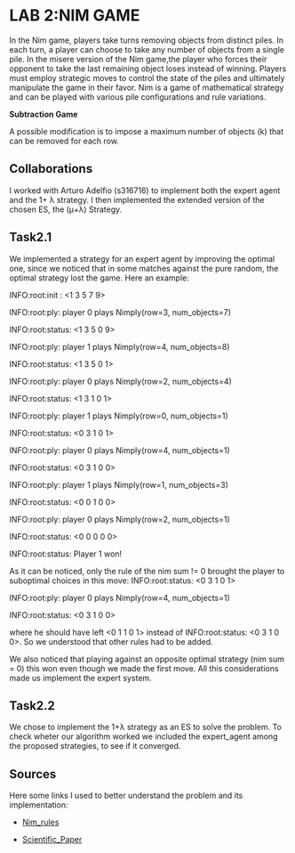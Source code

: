 # LAB 2:NIM GAME 
In the Nim game, players take turns removing objects from distinct piles. In each turn, a player can choose to take any number of objects from a single pile. In the misere version of the Nim game,the player who forces their opponent to take the last remaining object loses instead of winning. Players must employ strategic moves to control the state of the piles and ultimately manipulate the game in their favor. Nim is a game of mathematical strategy and can be played with various pile configurations and rule variations.

**Subtraction Game**

A possible modification is to impose a maximum number of objects (k) that can be removed for each row.

## Collaborations
I worked with Arturo Adelfio (s316716) to implement both the expert agent and the 1+ λ strategy. I then implemented the extended version of the chosen ES, the (μ+λ) Strategy.

## Task2.1

We implemented a strategy for an expert agent by improving the optimal one, since we noticed that in some matches against the pure random, the optimal strategy lost the game. Here an example:

INFO:root:init : <1 3 5 7 9>

INFO:root:ply: player 0 plays Nimply(row=3, num_objects=7)

INFO:root:status: <1 3 5 0 9>

INFO:root:ply: player 1 plays Nimply(row=4, num_objects=8)

INFO:root:status: <1 3 5 0 1>

INFO:root:ply: player 0 plays Nimply(row=2, num_objects=4)

INFO:root:status: <1 3 1 0 1>

INFO:root:ply: player 1 plays Nimply(row=0, num_objects=1)

INFO:root:status: <0 3 1 0 1>

INFO:root:ply: player 0 plays Nimply(row=4, num_objects=1)

INFO:root:status: <0 3 1 0 0>

INFO:root:ply: player 1 plays Nimply(row=1, num_objects=3)

INFO:root:status: <0 0 1 0 0>

INFO:root:ply: player 0 plays Nimply(row=2, num_objects=1)

INFO:root:status: <0 0 0 0 0>

INFO:root:status: Player 1 won!

As it can be noticed, only the rule of the nim sum != 0 brought the player to suboptimal choices in this move:
INFO:root:status: <0 3 1 0 1>

INFO:root:ply: player 0 plays Nimply(row=4, num_objects=1)

INFO:root:status: <0 3 1 0 0>

where he should have left <0 1 1 0 1> instead of INFO:root:status: <0 3 1 0 0>. So we understood that other rules had to be added.

We also noticed that playing against an opposite optimal strategy (nim sum = 0) this won even though we made the first move. All this considerations made us implement the expert system.

## Task2.2
We chose to implement the 1+λ strategy as an ES to solve the problem. To check wheter our algorithm worked we included the expert_agent among the proposed strategies, to see if it converged.


## Sources
Here some links I used to better understand the problem and its implementation:

- [Nim_rules](https://en.wikipedia.org/wiki/Nim)

- [Scientific_Paper](https://www.researchgate.net/profile/Mihai-Oltean-2/publication/221330080_Evolving_Winning_Strategies_for_Nim-like_Games/links/55dac32508ae9d659491fb60/Evolving-Winning-Strategies-for-Nim-like-Games.pdf?_tp=eyJjb250ZXh0Ijp7ImZpcnN0UGFnZSI6InB1YmxpY2F0aW9uIiwicGFnZSI6InB1YmxpY2F0aW9uIn19)


